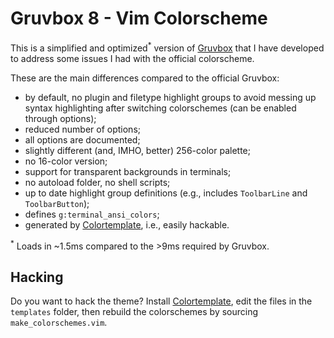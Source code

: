 # Gruvbox 8 - Vim Colorscheme

This is a simplified and optimized<sup>*</sup> version of
[Gruvbox](https://github.com/morhetz/gruvbox) that I have developed
to address some issues I had with the official colorscheme.

 These are the main differences compared to the official Gruvbox:

- by default, no plugin and filetype highlight groups to avoid messing up syntax
  highlighting after switching colorschemes (can be enabled through options);
- reduced number of options;
- all options are documented;
- slightly different (and, IMHO, better) 256-color palette;
- no 16-color version;
- support for transparent backgrounds in terminals;
- no autoload folder, no shell scripts;
- up to date highlight group definitions (e.g., includes `ToolbarLine`
  and `ToolbarButton`);
- defines `g:terminal_ansi_colors`;
- generated by [Colortemplate](https://github.com/lifepillar/vim-colortemplate),
  i.e., easily hackable.

<sup>*</sup> Loads in ~1.5ms compared to the >9ms required by Gruvbox.

## Hacking

Do you want to hack the theme? Install
[Colortemplate](https://github.com/lifepillar/vim-colortemplate), edit the
files in the `templates` folder, then rebuild the colorschemes by sourcing
`make_colorschemes.vim`.

